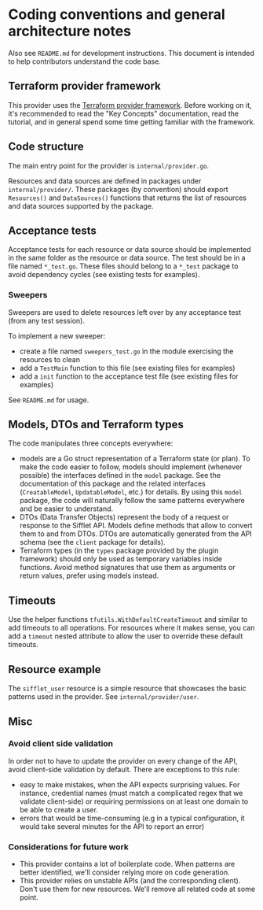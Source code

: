 # Coding conventions and general architecture notes

Also see `README.md` for development instructions. This document is intended to help contributors understand
the code base.

## Terraform provider framework

This provider uses the [Terraform provider framework](https://developer.hashicorp.com/terraform/plugin/framework).
Before working on it, it's recommended to read the "Key Concepts" documentation, read the tutorial, and in general
spend some time getting familiar with the framework.

## Code structure

The main entry point for the provider is `internal/provider.go`.

Resources and data sources are defined in packages under `internal/provider/`.
These packages (by convention) should export `Resources()` and `DataSources()` functions that returns the list
of resources and data sources supported by the package.

## Acceptance tests

Acceptance tests for each resource or data source should be implemented in the same folder as the resource or
data source. The test should be in a file named `*_test.go`.
These files should belong to a `*_test` package to avoid dependency cycles (see existing tests for examples).

### Sweepers

Sweepers are used to delete resources left over by any acceptance test (from any test session).

To implement a new sweeper:
* create a file named `sweepers_test.go` in the module exercising the resources to clean
* add a `TestMain` function to this file (see existing files for examples)
* add a `init` function to the acceptance test file (see existing files for examples)

See `README.md` for usage.

## Models, DTOs and Terraform types

The code manipulates three concepts everywhere:
* models are a Go struct representation of a Terraform state (or plan). To make the code easier to follow,
  models should implement (whenever possible) the interfaces defined in the `model` package. See the
  documentation of this package and the related interfaces (`CreatableModel`, `UpdatableModel`, etc.) for
  details. By using this `model` package, the code will naturally follow the same patterns everywhere and be
  easier to understand.
* DTOs (Data Transfer Objects) represent the body of a request or response to the Sifflet API. Models define
  methods that allow to convert them to and from DTOs. DTOs are automatically generated from the API schema
  (see the `client` package for details).
* Terraform types (in the `types` package provided by the plugin framework) should only be used as temporary
  variables inside functions. Avoid method signatures that use them as arguments or return values, prefer
  using models instead.

## Timeouts

Use the helper functions `tfutils.WithDefaultCreateTimeout` and similar to add timeouts to all operations.
For resources where it makes sense, you can add a `timeout` nested attribute to allow the user to override these default timeouts.

## Resource example

The `sifflet_user` resource is a simple resource that showcases the basic patterns used in the provider.
See `internal/provider/user`.

## Misc

### Avoid client side validation

In order not to have to update the provider on every change of the API, avoid client-side validation by
default. There are exceptions to this rule:
* easy to make mistakes, when the API expects surprising values. For instance, credential names (must match a
  complicated regex that we validate client-side) or requiring permissions on at least one domain to be able
  to create a user.
* errors that would be time-consuming (e.g in a typical configuration, it would take several minutes for the
  API to report an error)

### Considerations for future work

* This provider contains a lot of boilerplate code. When patterns are better identified, we'll consider
  relying more on code generation.
* This provider relies on unstable APIs (and the corresponding client). Don't use them for new resources.
  We'll remove all related code at some point.
